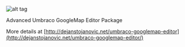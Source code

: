 ![alt tag](http://dejanstojanovic.net/media/13086/git-page-logo.png)

Advanced Umbraco GoogleMap Editor Package


More details at [http://dejanstojanovic.net/umbraco-googlemap-editor](http://dejanstojanovic.net/umbraco-googlemap-editor/)


